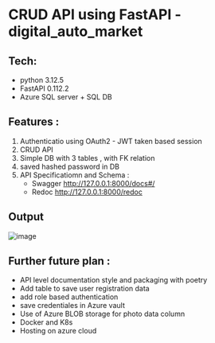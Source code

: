 # CRUD API using FastAPI - digital_auto_market


## Tech:
- python 3.12.5
- FastAPI 0.112.2
- Azure SQL server + SQL DB

## Features :
1. Authenticatio using OAuth2 - JWT taken based session
2. CRUD API
3. Simple DB with 3 tables , with FK relation
4. saved hashed password in DB
5. API Specificatiomn and Schema :
   - Swagger http://127.0.0.1:8000/docs#/
   - Redoc http://127.0.0.1:8000/redoc


## Output

![image](https://github.com/user-attachments/assets/fd921139-5597-403c-9341-fa55f4f556a2)


## Further future plan :
  - API level documentation style and packaging with poetry
  - Add table to save user registration data
  - add role based authentication
  - save credentiales in Azure vault
  - Use of Azure BLOB storage for photo data column
  - Docker and K8s
  - Hosting on azure cloud
